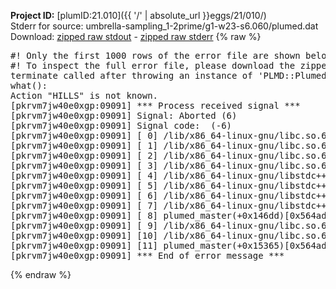 **Project ID:** [plumID:21.010]({{ '/' | absolute_url }}eggs/21/010/)  
Stderr for source:  umbrella-sampling_1-2prime/g1-w23-s6.060/plumed.dat   
Download: [zipped raw stdout](plumed.dat.plumed_master.stdout.txt.zip) - [zipped raw stderr](plumed.dat.plumed_master.stderr.txt.zip) 
{% raw %}
<pre>
#! Only the first 1000 rows of the error file are shown below
#! To inspect the full error file, please download the zipped raw stderr file above
terminate called after throwing an instance of 'PLMD::Plumed::Exception'
what():
Action "HILLS" is not known.
[pkrvm7jw40e0xgp:09091] *** Process received signal ***
[pkrvm7jw40e0xgp:09091] Signal: Aborted (6)
[pkrvm7jw40e0xgp:09091] Signal code:  (-6)
[pkrvm7jw40e0xgp:09091] [ 0] /lib/x86_64-linux-gnu/libc.so.6(+0x45330)[0x7f4118c45330]
[pkrvm7jw40e0xgp:09091] [ 1] /lib/x86_64-linux-gnu/libc.so.6(pthread_kill+0x11c)[0x7f4118c9eb2c]
[pkrvm7jw40e0xgp:09091] [ 2] /lib/x86_64-linux-gnu/libc.so.6(gsignal+0x1e)[0x7f4118c4527e]
[pkrvm7jw40e0xgp:09091] [ 3] /lib/x86_64-linux-gnu/libc.so.6(abort+0xdf)[0x7f4118c288ff]
[pkrvm7jw40e0xgp:09091] [ 4] /lib/x86_64-linux-gnu/libstdc++.so.6(+0xa5ff5)[0x7f41190a5ff5]
[pkrvm7jw40e0xgp:09091] [ 5] /lib/x86_64-linux-gnu/libstdc++.so.6(+0xbb0da)[0x7f41190bb0da]
[pkrvm7jw40e0xgp:09091] [ 6] /lib/x86_64-linux-gnu/libstdc++.so.6(_ZSt10unexpectedv+0x0)[0x7f41190a5a55]
[pkrvm7jw40e0xgp:09091] [ 7] /lib/x86_64-linux-gnu/libstdc++.so.6(+0xa5a6f)[0x7f41190a5a6f]
[pkrvm7jw40e0xgp:09091] [ 8] plumed_master(+0x146dd)[0x564adfecf6dd]
[pkrvm7jw40e0xgp:09091] [ 9] /lib/x86_64-linux-gnu/libc.so.6(+0x2a1ca)[0x7f4118c2a1ca]
[pkrvm7jw40e0xgp:09091] [10] /lib/x86_64-linux-gnu/libc.so.6(__libc_start_main+0x8b)[0x7f4118c2a28b]
[pkrvm7jw40e0xgp:09091] [11] plumed_master(+0x15365)[0x564adfed0365]
[pkrvm7jw40e0xgp:09091] *** End of error message ***
</pre>
{% endraw %}
